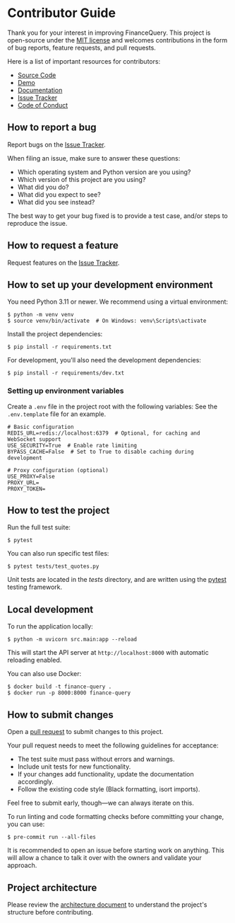 # Contributor Guide

Thank you for your interest in improving FinanceQuery.
This project is open-source under the [MIT license] and
welcomes contributions in the form of bug reports, feature requests, and pull requests.

Here is a list of important resources for contributors:

- [Source Code]
- [Demo]
- [Documentation]
- [Issue Tracker]
- [Code of Conduct]

[mit license]: https://opensource.org/licenses/MIT
[documentation]: https://verdenroz.github.io/finance-query/
[demo]: https://financequery.apidocumentation.com/reference
[source code]: https://github.com/Verdenroz/finance-query
[issue tracker]: https://github.com/Verdenroz/finance-query/issues
[code of conduct]: https://github.com/Verdenroz/finance-query/CODE_OF_CONDUCT.md

## How to report a bug

Report bugs on the [Issue Tracker].

When filing an issue, make sure to answer these questions:

- Which operating system and Python version are you using?
- Which version of this project are you using?
- What did you do?
- What did you expect to see?
- What did you see instead?

The best way to get your bug fixed is to provide a test case,
and/or steps to reproduce the issue.

## How to request a feature

Request features on the [Issue Tracker].

## How to set up your development environment

You need Python 3.11 or newer. We recommend using a virtual environment:

```console
$ python -m venv venv
$ source venv/bin/activate  # On Windows: venv\Scripts\activate
```

Install the project dependencies:

```console
$ pip install -r requirements.txt
```

For development, you'll also need the development dependencies:

```console
$ pip install -r requirements/dev.txt
```

### Setting up environment variables

Create a `.env` file in the project root with the following variables:
See the `.env.template` file for an example.

```
# Basic configuration
REDIS_URL=redis://localhost:6379  # Optional, for caching and WebSocket support
USE_SECURITY=True  # Enable rate limiting
BYPASS_CACHE=False  # Set to True to disable caching during development

# Proxy configuration (optional)
USE_PROXY=False
PROXY_URL=
PROXY_TOKEN=
```

## How to test the project

Run the full test suite:

```console
$ pytest
```

You can also run specific test files:

```console
$ pytest tests/test_quotes.py
```

Unit tests are located in the _tests_ directory,
and are written using the [pytest] testing framework.

[pytest]: https://pytest.readthedocs.io/

## Local development

To run the application locally:

```console
$ python -m uvicorn src.main:app --reload
```

This will start the API server at `http://localhost:8000` with automatic reloading enabled.

You can also use Docker:

```console
$ docker build -t finance-query .
$ docker run -p 8000:8000 finance-query
```

## How to submit changes

Open a [pull request] to submit changes to this project.

Your pull request needs to meet the following guidelines for acceptance:

- The test suite must pass without errors and warnings.
- Include unit tests for new functionality.
- If your changes add functionality, update the documentation accordingly.
- Follow the existing code style (Black formatting, isort imports).

Feel free to submit early, though—we can always iterate on this.

To run linting and code formatting checks before committing your change, you can use:

```console
$ pre-commit run --all-files
```

It is recommended to open an issue before starting work on anything.
This will allow a chance to talk it over with the owners and validate your approach.

## Project architecture

Please review the [architecture document](architecture.md) to understand the project's structure before contributing.

[pull request]: https://github.com/Verdenroz/finance-query/pulls
